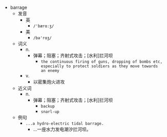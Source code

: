 - barrage
  - 发音
    - 英
      - `/'bærɑːʒ/`
    - 美
      - `/bə'rɑʒ/`
  - 词义
    - n.
      - 弹幕；阻塞；齐射式攻击；[水利]拦河坝
        - `the continuous firing of guns, dropping of bombs etc, especially to protect soldiers as they move towards an enemy`
    - v.
      - 以密集炮火进攻
  - 近义词
    - n.
      - 弹幕；阻塞；齐射式攻击；[水利]拦河坝
        - `backup`
        - `snarl-up`
  - 例句
    - `...a hydro-electric tidal barrage.`
      - …一座水力发电潮汐拦河坝。


